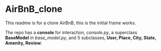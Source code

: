 # AirBnB_clone
This readme is for a clone AirBnB, this is the initial frame works.

The repo has a **console** for interaction, *console.py*, a superclass **BaseModel** 
in *base_model.py*, and 5 subclasses, **User, Place, City, State, Amenity, Review**:
